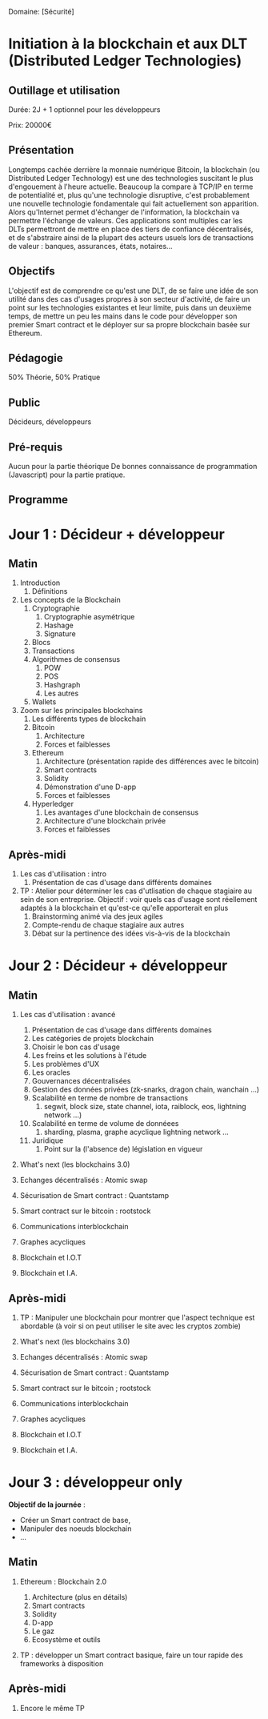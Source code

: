 Domaine: [Sécurité]

# Initiation à la blockchain et aux DLT (Distributed Ledger Technologies)

## Outillage et utilisation

Durée: 2J + 1 optionnel pour les développeurs

Prix: 20000€

## Présentation

Longtemps cachée derrière la monnaie numérique Bitcoin, la blockchain (ou Distributed Ledger Technology) est une des technologies suscitant le plus d'engouement à l'heure actuelle.
Beaucoup la compare à TCP/IP en terme de potentialité et, plus qu'une technologie disruptive, c'est probablement une nouvelle technologie fondamentale qui fait actuellement son apparition.
Alors qu'Internet permet d'échanger de l'information, la blockchain va permettre l'échange de valeurs.
Ces applications sont multiples car les DLTs permettront de mettre en place des tiers de confiance décentralisés, et de s'abstraire ainsi de la plupart des acteurs usuels lors de transactions de valeur : banques, assurances, états, notaires...


## Objectifs

L'objectif est de comprendre ce qu'est une DLT, de se faire une idée de son utilité dans des cas d'usages propres à son secteur d'activité, de faire un point sur les technologies existantes et leur limite, puis dans un deuxième temps, de mettre un peu les mains dans le code pour développer son premier Smart contract et le déployer sur sa propre blockchain basée sur Ethereum. 

## Pédagogie

50% Théorie, 50% Pratique

## Public

Décideurs, développeurs

## Pré-requis

Aucun pour la partie théorique
De bonnes connaissance de programmation (Javascript) pour la partie pratique.

## Programme

Jour 1 : Décideur + développeur
===============================
Matin 
-----
1. Introduction
   1. Définitions
1. Les concepts de la Blockchain
   1. Cryptographie
      1. Cryptographie asymétrique
      1. Hashage
      1. Signature
   1. Blocs
   1. Transactions
   1. Algorithmes de consensus
      1. POW
      1. POS
      1. Hashgraph
      1. Les autres
   1. Wallets
1. Zoom sur les principales blockchains
   1. Les différents types de blockchain
   1. Bitcoin
      1. Architecture
      1. Forces et faiblesses
   1. Ethereum 
      1. Architecture (présentation rapide des différences avec le bitcoin)
      1. Smart contracts 
      1. Solidity
      1. Démonstration d'une D-app
      1. Forces et faiblesses
   1. Hyperledger
      1. Les avantages d'une blockchain de consensus
      1. Architecture d'une blockchain privée
      1. Forces et faiblesses 


Après-midi
----------
1. Les cas d'utilisation : intro
   1. Présentation de cas d'usage dans différents domaines
1. TP : Atelier pour déterminer les cas d'utlisation de chaque stagiaire au sein de son entreprise. Objectif : voir quels cas d'usage sont réellement adaptés à la blockchain et qu'est-ce qu'elle apporterait en plus
   1. Brainstorming animé via des jeux agiles 
   1. Compte-rendu de chaque stagiaire aux autres
   1. Débat sur la pertinence des idées vis-à-vis de la blockchain 
  

Jour 2 : Décideur + développeur
===============================
Matin 
-----
1. Les cas d'utilisation : avancé
   1. Présentation de cas d'usage dans différents domaines
   1. Les catégories de projets blockchain
   1. Choisir le bon cas d'usage
   1. Les freins et les solutions à l'étude
    1. Les problèmes d'UX
    1. Les oracles
    1. Gouvernances décentralisées
    1. Gestion des données privées (zk-snarks, dragon chain, wanchain ...)
    1. Scalabilité en terme de nombre de transactions
        1. segwit, block size, state channel, iota, raiblock, eos, lightning network ...)
    1. Scalabilité en terme de volume de donnéees
        1. sharding, plasma, graphe acyclique lightning network ...     
    1. Juridique
        1. Point sur la (l'absence de) législation  en vigueur 

1. What's next (les blockchains 3.0) 
  1. Echanges décentralisés : Atomic swap 
  1. Sécurisation de Smart contract : Quantstamp
  1. Smart contract sur le bitcoin : rootstock
  1. Communications interblockchain 
  1. Graphes acycliques 
  1. Blockchain et I.O.T
  1. Blockchain et I.A.
    




Après-midi
----------
1. TP : Manipuler une blockchain pour montrer que l'aspect technique est abordable (à voir si on peut utiliser le site avec les cryptos zombie) 

1. What's next (les blockchains 3.0)
  1. Echanges décentralisés : Atomic swap
  1. Sécurisation de Smart contract : Quantstamp
  1. Smart contract sur le bitcoin ; rootstock 
  1. Communications interblockchain
  1. Graphes acycliques
  1. Blockchain et I.O.T
  1. Blockchain et I.A.
  


Jour 3 : développeur only
=========================
**Objectif de la journée** : 
 - Créer un Smart contract de base,
 - Manipuler des noeuds blockchain
 - ...

Matin
----- 
1. Ethereum : Blockchain 2.0
   1. Architecture (plus en détails)
   1. Smart contracts
   1. Solidity
   1. D-app
   1. Le gaz
   1. Ecosystème et outils

1. TP : développer un Smart contract basique, faire un tour rapide des frameworks à disposition 
   

Après-midi
----------
1. Encore le même TP 
